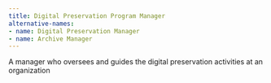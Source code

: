 ```yaml
---
title: Digital Preservation Program Manager
alternative-names:
- name: Digital Preservation Manager
- name: Archive Manager
---
```


A manager who oversees and guides the digital preservation activities at an organization
